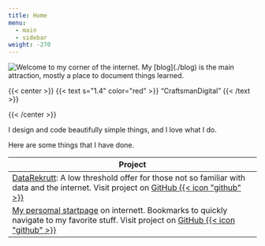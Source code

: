```yaml
---
title: Home
menu:
  - main
  - sidebar
weight: -270
---
```

<img style="float:left" src="/images/bilde3.png" />
Welcome to my corner of the internet. My [blog](./blog) is the main attraction, mostly a place to document things learned.

{{< center >}}
{{< text s="1.4" color="red" >}}
“CraftsmanDigital”
{{< /text >}}

{{< /center >}}

I design and code beautifully simple things, and I love what I do.

Here are some things that I have done.



| Project                                                      |
| ------------------------------------------------------------ |
| [DataRekrutt](https://datarekrutt.netlify.com): A low threshold offer for those not so familiar with data and the internet. Visit project on [GitHub {{< icon "github" >}}](https://github.com/craftsmandigital/hugo-datarekrutt) |
| [My persomal startpage](https://viksaas.netlify.com/) on internett. Bookmarks to quickly navigate to my favorite stuff. Visit project on [GitHub {{< icon "github" >}}](https://github.com/craftsmandigital/hugo-startpage) |

